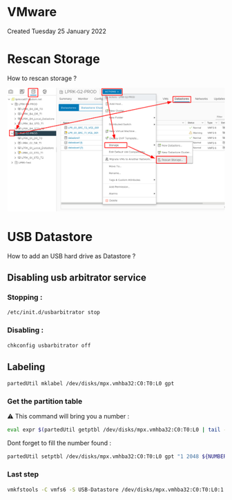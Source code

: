 # VMware
Created Tuesday 25 January 2022

Rescan Storage
==============
How to rescan storage ?

![](./VMware/pasted_image.png)

USB Datastore
=============
How to add an USB hard drive as Datastore ?

Disabling usb arbitrator service
--------------------------------

### Stopping :

```bash
/etc/init.d/usbarbitrator stop
```

### Disabling :

```bash
chkconfig usbarbitrator off
```

Labeling
--------

```bash
partedUtil mklabel /dev/disks/mpx.vmhba32:C0:T0:L0 gpt
```

### Get the partition table

:warning: This command will bring you a number :

```bash
eval expr $(partedUtil getptbl /dev/disks/mpx.vmhba32:C0:T0:L0 | tail -1 | awk '{print $1 " \\* " $2 " \\* " $3}') - 1
```

Dont forget to fill the number found :

```bash
partedUtil setptbl /dev/disks/mpx.vmhba32:C0:T0:L0 gpt "1 2048 ${NUMBER} AA31E02A400F11DB9590000C2911D1B8 0"
```

### Last step

```bash
vmkfstools -C vmfs6 -S USB-Datastore /dev/disks/mpx.vmhba32:C0:T0:L0:1
```

